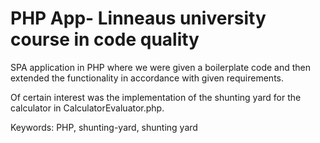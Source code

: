 # PHP App- Linneaus university course in code quality

SPA application in PHP where we were given a boilerplate code and then extended the functionality in accordance with given requirements.  

Of certain interest was the implementation of the shunting yard for the calculator in CalculatorEvaluator.php.

Keywords: PHP, shunting-yard, shunting yard


